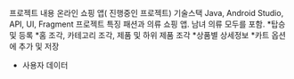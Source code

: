  프로젝트 내용
온라인 쇼핑 앱( 진행중인 프로젝트)
기술스택
Java, Android Studio, API, UI, Fragment
프로젝트 특징
패션과 의류 쇼핑 앱. 남녀 의류 모두를 포함.
*탑승 및 등록
*홈 조각, 카테고리 조각, 제품 및 하위 제품 조각
*상품별 상세정보
*카트 옵션에 추가 및 저장
* 사용자 데이터
